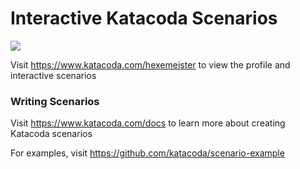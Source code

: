 # Interactive Katacoda Scenarios

[![](http://shields.katacoda.com/katacoda/hexemeister/count.svg)](https://www.katacoda.com/hexemeister "Get your profile on Katacoda.com")

Visit https://www.katacoda.com/hexemeister to view the profile and interactive scenarios

### Writing Scenarios
Visit https://www.katacoda.com/docs to learn more about creating Katacoda scenarios

For examples, visit https://github.com/katacoda/scenario-example
